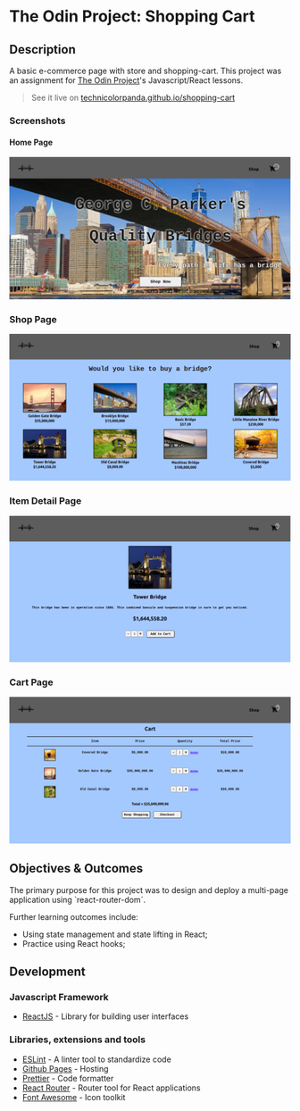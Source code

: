 # The Odin Project: Shopping Cart

## Description

A basic e-commerce page with store and shopping-cart. This project was an assignment for [The Odin Project](https://www.theodinproject.com/courses/javascript/lessons/shopping-cart)'s Javascript/React lessons.

> See it live on [technicolorpanda.github.io/shopping-cart](https://technicolorpanda.github.io/shopping-cart/)

### Screenshots

#### Home Page
![image](https://github.com/TechnicolorPanda/shopping-cart/blob/main/public/images/home.png?raw=true)

### Shop Page
![image](https://github.com/TechnicolorPanda/shopping-cart/blob/main/public/images/shop.png?raw=true)

### Item Detail Page
![image](https://github.com/TechnicolorPanda/shopping-cart/blob/main/public/images/item-details.png?raw=true)

### Cart Page
![image](https://github.com/TechnicolorPanda/shopping-cart/blob/main/public/images/cart.png?raw=true)


## Objectives & Outcomes

The primary purpose for this project was to design and deploy a multi-page application using `react-router-dom´.

Further learning outcomes include:

- Using state management and state lifting in React;
- Practice using React hooks;

## Development

### Javascript Framework

- [ReactJS](https://reactjs.org/) - Library for building user interfaces

### Libraries, extensions and tools

- [ESLint](https://eslint.org/) - A linter tool to standardize code
- [Github Pages](https://pages.github.com/) - Hosting
- [Prettier](https://prettier.io/) - Code formatter
- [React Router](https://reactrouter.com/web/guides/quick-start) - Router tool for React applications
- [Font Awesome](https://fontawesome.com) - Icon toolkit

